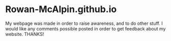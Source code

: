 # Rowan-McAlpin.github.io
My webpage was made in order to raise awareness, and to do other stuff.
I would like any comments possible posted in order to get feedback
about my website.
THANKS!
